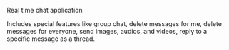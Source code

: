 Real time chat application

Includes special features like group chat, delete messages for me, delete messages for everyone, send images, audios, and videos, reply to a specific message as a thread.